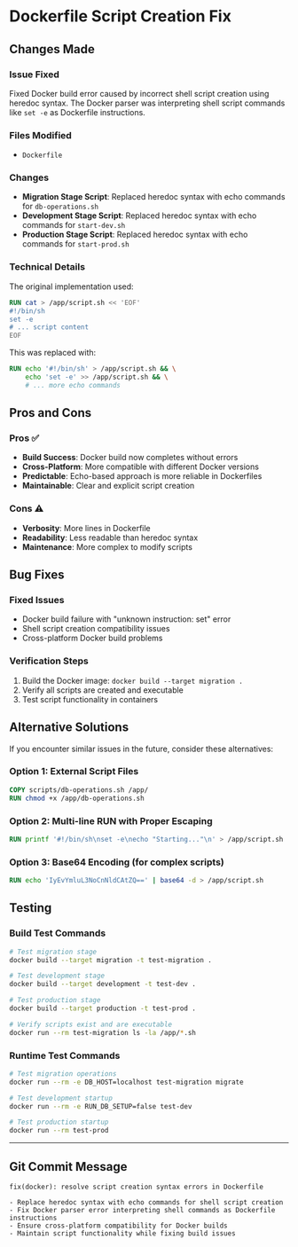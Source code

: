 # Dockerfile Script Creation Fix

## Changes Made

### Issue Fixed

Fixed Docker build error caused by incorrect shell script creation using heredoc syntax. The Docker parser was interpreting shell script commands like `set -e` as Dockerfile instructions.

### Files Modified

- `Dockerfile`

### Changes

- **Migration Stage Script**: Replaced heredoc syntax with echo commands for `db-operations.sh`
- **Development Stage Script**: Replaced heredoc syntax with echo commands for `start-dev.sh`
- **Production Stage Script**: Replaced heredoc syntax with echo commands for `start-prod.sh`

### Technical Details

The original implementation used:

```dockerfile
RUN cat > /app/script.sh << 'EOF'
#!/bin/sh
set -e
# ... script content
EOF
```

This was replaced with:

```dockerfile
RUN echo '#!/bin/sh' > /app/script.sh && \
    echo 'set -e' >> /app/script.sh && \
    # ... more echo commands
```

## Pros and Cons

### Pros ✅

- **Build Success**: Docker build now completes without errors
- **Cross-Platform**: More compatible with different Docker versions
- **Predictable**: Echo-based approach is more reliable in Dockerfiles
- **Maintainable**: Clear and explicit script creation

### Cons ⚠️

- **Verbosity**: More lines in Dockerfile
- **Readability**: Less readable than heredoc syntax
- **Maintenance**: More complex to modify scripts

## Bug Fixes

### Fixed Issues

- Docker build failure with "unknown instruction: set" error
- Shell script creation compatibility issues
- Cross-platform Docker build problems

### Verification Steps

1. Build the Docker image: `docker build --target migration .`
2. Verify all scripts are created and executable
3. Test script functionality in containers

## Alternative Solutions

If you encounter similar issues in the future, consider these alternatives:

### Option 1: External Script Files

```dockerfile
COPY scripts/db-operations.sh /app/
RUN chmod +x /app/db-operations.sh
```

### Option 2: Multi-line RUN with Proper Escaping

```dockerfile
RUN printf '#!/bin/sh\nset -e\necho "Starting..."\n' > /app/script.sh
```

### Option 3: Base64 Encoding (for complex scripts)

```dockerfile
RUN echo 'IyEvYmluL3NoCnNldCAtZQ==' | base64 -d > /app/script.sh
```

## Testing

### Build Test Commands

```bash
# Test migration stage
docker build --target migration -t test-migration .

# Test development stage
docker build --target development -t test-dev .

# Test production stage
docker build --target production -t test-prod .

# Verify scripts exist and are executable
docker run --rm test-migration ls -la /app/*.sh
```

### Runtime Test Commands

```bash
# Test migration operations
docker run --rm -e DB_HOST=localhost test-migration migrate

# Test development startup
docker run --rm -e RUN_DB_SETUP=false test-dev

# Test production startup
docker run --rm test-prod
```

---

## Git Commit Message

```
fix(docker): resolve script creation syntax errors in Dockerfile

- Replace heredoc syntax with echo commands for shell script creation
- Fix Docker parser error interpreting shell commands as Dockerfile instructions
- Ensure cross-platform compatibility for Docker builds
- Maintain script functionality while fixing build issues
```
